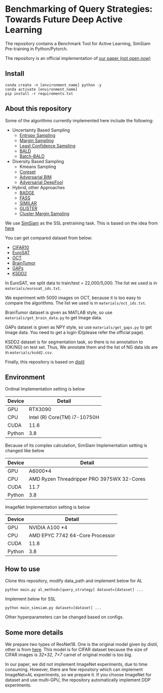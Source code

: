 # Benchmarking of Query Strategies: Towards Future Deep Active Learning

The repository contains a Benchmark Tool for Active Learning, SimSiam Pre-training in Python/Pytorch.

The repository is an official implementation of [our paper (not open now)]()

## Install
```
conda create -n [environment_name] python -y
conda activate [environment_name]
pip install -r requirements.txt
```

## About this repository

Some of the algorithms currently implemented here include the following:

- Uncertainty Based Sampling
    - [Entropy Sampling](https://people.math.harvard.edu/~ctm/home/text/others/shannon/entropy/entropy.pdf)
    - [Margin Sampling](http://ufldl.stanford.edu/housenumbers/nips2011_housenumbers.pdf)
    - [Least Confidence Sampling](https://ieeexplore.ieee.org/document/6889457)
    - [BALD](https://arxiv.org/abs/1703.02910)
    - [Batch-BALD](https://arxiv.org/abs/1906.08158)
- Diversity Based Sampling
    - Kmeans Sampling
    - [Coreset](https://arxiv.org/abs/1708.00489)
    - [Adversarial BIM](https://arxiv.org/abs/1904.00370)
    - [Adversarial DeepFool](https://arxiv.org/abs/1904.00370)
- Hybrid, other Approaches
    - [BADGE](https://arxiv.org/abs/1906.03671)
    - [FASS](https://openreview.net/forum?id=ByZf6qZuZS)
    - [SIMILAR](https://arxiv.org/abs/2107.00717)
    - [GLISTER](https://arxiv.org/abs/2012.10630)
    - [Cluster Margin Sampling](https://arxiv.org/abs/2107.14263)

<!-- If you want to know the detail of each implementations, refer original paper or [ours](). -->

We use [SimSiam](https://github.com/facebookresearch/simsiam) as the SSL pretraining task. This is based on the idea from [here](https://arxiv.org/abs/2011.10566)

You can get compared dataset from below: 

- [CIFAR10](https://www.cs.toronto.edu/~kriz/cifar.html)
- [EuroSAT](https://github.com/phelber/EuroSAT)
- [OCT](https://www.kaggle.com/datasets/paultimothymooney/kermany2018)
- [BrainTumor](https://figshare.com/articles/dataset/brain_tumor_dataset/1512427)
- [GAPs](https://www.tu-ilmenau.de/universitaet/fakultaeten/fakultaet-informatik-und-automatisierung/profil/institute-und-fachgebiete/institut-fuer-technische-informatik-und-ingenieurinformatik/fachgebiet-neuroinformatik-und-kognitive-robotik/data-sets-code/german-asphalt-pavement-distress-dataset-gaps)
- [KSDD2](https://www.vicos.si/resources/kolektorsdd2/)

In EuroSAT, we split data to train/test = 22,000/5,000. The list we used is in ```materials/eurosat_ids.txt```.

We experiment with 5000 images on OCT, because it is too easy to compare the algorithms.
The list we used is in ```materials/oct_ids.txt```.

BrainTumor dataset is given as MATLAB style, so use ```materials/get_brain_data.py``` to get Image data.

GAPs dataset is given as NPY style, so use ```materials/get_gaps.py``` to get Image data. You need to get a login ID(please refer the official page).

KSDD2 dataset is for segmentation task, so there is no annotation to (OK/NG) on test set.
Thus, We annotate them and the list of NG data ids are in ```materials/ksdd2.csv```.

Finally, this repository is based on [distil](https://github.com/decile-team/distil)



## Environment
Ordinal Implementation setting is below

|  Device |  Detail  |
|  --  |  --  |
|  GPU  |  RTX3090  |
|  CPU  |  Intel (R) Core(TM) i7-10750H  |
|  CUDA  |  11.6  |
|  Python  |  3.8  |

Because of its complex calculation, SimSiam Implementation setting is changed like below

|  Device |  Detail  |
|  --  |  --  |
|  GPU  |  A6000*4  |
|  CPU  |  AMD Ryzen Threadripper PRO 3975WX 32-Cores  |
|  CUDA  |  11.7  |
|  Python  |  3.8  |

ImageNet Implementation setting is below

|  Device |  Detail  |
|  --  |  --  |
|  GPU  |  NVIDIA A100 *4  |
|  CPU  |  AMD EPYC 7742 64-Core Processor  |
|  CUDA  |  11.8  |
|  Python  |  3.8  |

## How to use
Clone this repository, modify data_path and implement below for AL

```python main.py al_method=[query_strategy] dataset=[dataset] ...```

Implement below for SSL

```python main_simsiam.py dataset=[dataset] ...```

Other hyperparameters can be changed based on configs.
## Some more details

We prepare two types of ResNet18. One is the original model given by distil, other is from [here](https://github.com/kuangliu/pytorch-cifar).
This model is for CIFAR dataset because the size of CIFAR images is *32×32*, *7×7* carnel of original model is too big.

In our paper, we did not implement ImageNet experiments, due to time consuming. However, there are few repository which can implement ImageNet×AL experiments, so we prepare it. If you choose ImageNet for dataset and use multi-GPU, the repository automatically implement DDP experiments.